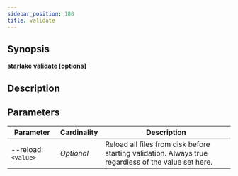 ```yaml
---
sidebar_position: 180
title: validate
---
```



## Synopsis

**starlake validate [options]**

## Description


## Parameters

Parameter|Cardinality|Description
---|---|---
--reload:`<value>`|*Optional*|Reload all files from disk before starting validation. Always true regardless of the value set here.

